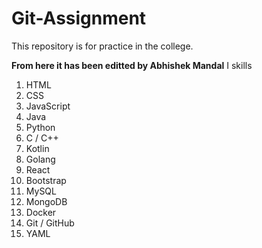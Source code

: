 # Git-Assignment
This repository is for practice in the college.

**From here it has been editted by Abhishek Mandal**
I skills
1. HTML
2. CSS
3. JavaScript
4. Java
5. Python
6. C / C++
7. Kotlin
8. Golang
9. React
10. Bootstrap
11. MySQL
12. MongoDB
13. Docker
14. Git / GitHub
15. YAML
